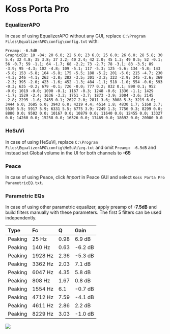 # Koss Porta Pro

### EqualizerAPO
In case of using EqualizerAPO without any GUI, replace `C:\Program Files\EqualizerAPO\config\config.txt`
with:
```
Preamp: -6.5dB
GraphicEQ: 10 -84; 20 6.0; 22 6.0; 23 6.0; 25 6.0; 26 6.0; 28 5.8; 30 5.4; 32 4.8; 35 3.8; 37 3.2; 40 2.4; 42 2.0; 45 1.3; 49 0.5; 52 -0.1; 56 -0.7; 59 -1.1; 64 -1.7; 68 -2.2; 73 -2.7; 78 -3.1; 83 -3.5; 89 -3.9; 95 -4.3; 102 -4.8; 109 -5.1; 117 -5.3; 125 -5.6; 134 -5.8; 143 -5.8; 153 -5.8; 164 -5.8; 175 -5.5; 188 -5.2; 201 -5.0; 215 -4.7; 230 -4.3; 246 -4.1; 263 -3.8; 282 -3.5; 301 -3.2; 323 -2.9; 345 -2.6; 369 -2.3; 395 -2.0; 423 -1.6; 452 -1.3; 484 -1.1; 518 -1.0; 554 -0.6; 593 -0.3; 635 -0.2; 679 -0.1; 726 -0.0; 777 0.2; 832 0.1; 890 0.1; 952 -0.0; 1019 -0.0; 1090 -0.1; 1167 -0.3; 1248 -0.6; 1336 -1.1; 1429 -1.7; 1529 -2.4; 1636 -3.2; 1751 -3.7; 1873 -3.9; 2004 -3.6; 2145 -2.8; 2295 -1.6; 2455 0.1; 2627 2.0; 2811 3.6; 3008 5.3; 3219 6.0; 3444 6.0; 3685 6.0; 3943 6.0; 4219 4.4; 4514 1.8; 4830 1.7; 5168 3.7; 5530 5.5; 5917 5.9; 6331 5.5; 6775 3.9; 7249 1.3; 7756 0.3; 8299 0.0; 8880 0.0; 9502 0.0; 10167 0.0; 10879 0.0; 11640 0.0; 12455 0.0; 13327 0.0; 14260 0.0; 15258 0.0; 16326 0.0; 17469 0.0; 18692 0.0; 20000 0.0
```

### HeSuVi
In case of using HeSuVi, replace `C:\Program Files\EqualizerAPO\config\HeSuVi\eq.txt` and omit `Preamp:
-6.5dB` and instead set Global volume in the UI for both channels to **-65**

### Peace
In case of using Peace, click *Import* in Peace GUI and select `Koss Porta Pro ParametricEQ.txt`.

### Parametric EQs
In case of using other parametric equalizer, apply preamp of **-7.5dB** and build filters manually with
these parameters. The first 5 filters can be used independently.

| Type    | Fc      |    Q | Gain    |
|:--------|:--------|:-----|:--------|
| Peaking | 25 Hz   | 0.98 | 6.9 dB  |
| Peaking | 140 Hz  | 0.63 | -6.2 dB |
| Peaking | 1928 Hz | 2.36 | -5.3 dB |
| Peaking | 3362 Hz | 2.03 | 7.1 dB  |
| Peaking | 6047 Hz | 4.35 | 5.8 dB  |
| Peaking | 808 Hz  | 1.67 | 0.8 dB  |
| Peaking | 1554 Hz | 6.1  | -0.7 dB |
| Peaking | 4712 Hz | 7.59 | -4.1 dB |
| Peaking | 4611 Hz | 2.86 | 2.2 dB  |
| Peaking | 8229 Hz | 3.03 | -1.0 dB |

![](https://raw.githubusercontent.com/jaakkopasanen/AutoEq/master/results/innerfidelity/sbaf-serious/Koss%20Porta%20Pro/Koss%20Porta%20Pro.png)